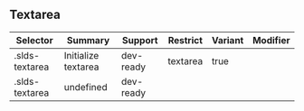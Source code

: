 

## Textarea

| Selector | Summary | Support | Restrict | Variant | Modifier |
|-------|-------|-------|-------|-------|-------|
| .slds-textarea | Initialize textarea | dev-ready | textarea | true |   |
| .slds-textarea | undefined | dev-ready |   |   |   |